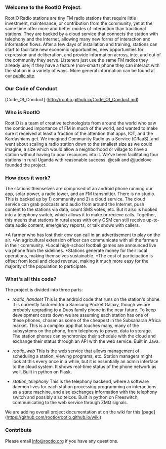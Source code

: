 ### Welcome to the RootIO Project.
RootIO Radio stations are tiny FM radio stations that require little investment, maintenance, or contribution from the community, yet at the same time offer more and better modes of interaction than traditional stations. They are backed by a cloud service that connects the station with telephony and the Internet, allowing many new forms of interaction and information flows. After a few days of installation and training, stations can start to facilitate new economic opportunities, new opportunities for expression and deliberation, and provide information across, into, and out of the community they serve. Listeners just use the same FM radios they already use; if they have a feature (non-smart) phone they can interact with the station in a variety of ways. More general information can be found at our [public site](http://rootio.org).

### Our Code of Conduct
[Code_Of_Conduct] (http://rootio.github.io/Code_Of_Conduct.md)

### Who is RootIO
RootIO is a team of creative technologists from around the world who saw the continued importance of FM in much of the world, and wanted to make sure it received at least a fraction of the attention that apps, IOT, and the Kardashians get. We imagined Community Radio as a Service (CRaaS), and went about scaling a radio station down to the smallest size as we could imagine, a size which would allow a neighborhood or village to have a station without having to pour resources into it. We've been facilitating four stations in rural Uganda with reasonable success. @csik and @judelove founded the project.

### How does it work?
The stations themselves are comprised of an android phone running our app, solar power, a radio tower, and an FM transmitter. There is no studio. This is backed up by 1) community and 2) a cloud service. The cloud service can grab podcasts and audio from around the Internet, push content to the stations via data, count SMS votes, etc. But it also is hooked into a telephony switch, which allows it to make or recieve calls. Together, this means that stations in rural areas with only GSM can still receive up-to-date audio content, emergency reports, or talk shows with callers.

*A farmer who has lost their cow can call in an advertisement to play on the air.
*An agricultural extension officer can communicate with all the farmers in their community.
*Local high-school football games are announced live via phone from the sidelines.
*Stations generate money for their local operations, making themselves sustainable.
*The cost of participation is offset from local and cloud revenue, making it much more easy for the majority of the population to participate.

### What's all this code?
The project is divided into three parts:
+ _rootio_handset_ 
This is the android code that runs on the station's phone. It is currently factored for a Samsung Pocket Galaxy, though we are probably upgrading to a Duos family phone in the near future. To keep development costs down we are assuming each station has one of these phones, chosen as some of the cheapest in the Subsaharan Africa market. This is a complex app that touches many, many of the subsystems on the phone, from telephony to power, data to storage. The station phones can synchronize their schedule with the cloud and exchange their status through an API with the web service. Built in Java.
 
+ _rootio_web_
This is the web service that allows management of scheduling a station, viewing programs, etc. Station managers might look at this every once in a while, but it is essentially an admin interface to the cloud system. It shows real-time status of the phone network as well. Built in python on Flask.

+ _station_telephony_
This is the telephony backend, where a software daemon lives for each station processing programming an interactions as a state machine, and also exchanges information with the telephony switch and possibly also telcos. Built in python on Freeswitch, communicating to the web service through ZMQ signals.

We are adding overall project documentation at on the wiki for this [page] (https://github.com/rootio/rootio.github.io/wiki)

### Contribute
Please email info@rootio.org if you have any questions.

